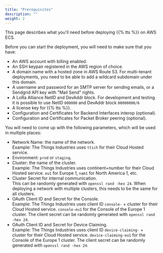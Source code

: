```yaml
---
title: "Prerequisites"
description: ""
weight: 2
---
```


This page describes what you'll need before deploying {{% tts %}} on AWS ECS.

<!--more-->

Before you can start the deployment, you will need to make sure that you have:

- An AWS account with billing enabled.
- An SSH keypair registered in the AWS region of choice.
- A domain name with a hosted zone in AWS Route 53. For multi-tenant deployments, you need to be able to add a wildcard subdomain under this domain.
- A username and password for an SMTP server for sending emails, or a Sendgrid API key with "Mail Send" rights.
- A LoRa Alliance NetID and DevAddr block. For development and testing it is possible to use NetID `000000` and DevAddr block `00000000/6`
- A license key for {{% tts %}}.
- Configuration and Certificates for Backend Interfaces interop (optional).
- Configuration and Certificates for Packet Broker peering (optional).

You will need to come up with the following parameters, which will be used in multiple places:

- Network Name: the name of the network.  
  Example: The Things Industries uses `ttich` for their Cloud Hosted service.
- Environment: `prod` or `staging`.
- Cluster: the name of the cluster.  
  Example: The Things Industries uses continent+number for their Cloud Hosted service. `eu1` for Europe 1, `nam1` for North America 1, etc.
- Cluster Secret for internal communication.  
  This can be randomly generated with `openssl rand -hex 24`. When deploying a network with multiple clusters, this needs to be the same for all clusters.
- OAuth Client ID and Secret for the Console.  
  Example: The Things Industries uses client ID `console-` + cluster for their Cloud Hosted service. `console-eu1` for the Console of the Europe 1 cluster. The client secret can be randomly generated with `openssl rand -hex 24`.
- OAuth Client ID and Secret for Device Claiming.  
  Example: The Things Industries uses client ID `device-claiming-` + cluster for their Cloud Hosted service. `device-claiming-eu1` for the Console of the Europe 1 cluster. The client secret can be randomly generated with `openssl rand -hex 24`.
